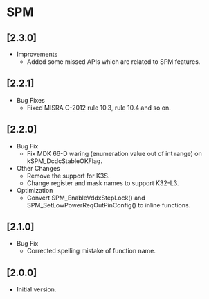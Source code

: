 # SPM

## [2.3.0]

- Improvements
  - Added some missed APIs which are related to SPM features.

## [2.2.1]

- Bug Fixes
  - Fixed MISRA C-2012 rule 10.3, rule 10.4 and so on.

## [2.2.0]

- Bug Fix
  - Fix MDK 66-D waring (enumeration value out of int range) on kSPM_DcdcStableOKFlag.
- Other Changes
  - Remove the support for K3S.
  - Change register and mask names to support K32-L3.
- Optimization
  - Convert SPM_EnableVddxStepLock() and SPM_SetLowPowerReqOutPinConfig() to inline functions.

## [2.1.0]

- Bug Fix
  - Corrected spelling mistake of function name.

## [2.0.0]

- Initial version.
